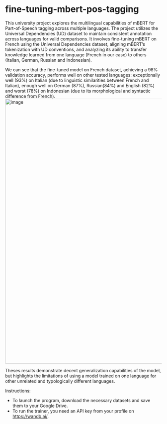 # fine-tuning-mbert-pos-tagging

This university project explores the multilingual capabilities of mBERT for Part-of-Speech tagging across multiple languages. The project utilizes the Universal Dependencies (UD) dataset to maintain consistent annotation across languages for valid comparisons. It involves fine-tuning mBERT on French using the Universal Dependencies dataset, aligning mBERT’s tokenization with UD conventions, and analyzing its ability to transfer knowledge learned from one language (French in our case) to others (Italian, German, Russian and Indonesian). 

We can see that the fine-tuned model on French dataset, achieving a 98% validation accuracy, performs well on other tested languages: exceptionally well (93%) on Italian (due to linguistic similarities between French and Italian), enough well on German (87%), Russian(84%) and English (82%) and worst (78%) on Indonesian (due to its morphological and syntactic difference from French).
<img width="850" alt="image" src="https://github.com/user-attachments/assets/af38afb1-0582-4b78-bd50-82094c4f8931" />

Theses results demonstrate decent generalization capabilities of the model, but highlights the limitations of using a model trained on one language for other unrelated and typologically different languages.

Instructions:
- To launch the program, download the necessary datasets and save them to your Google Drive.
- To run the trainer, you need an API key from your profile on https://wandb.ai/.
